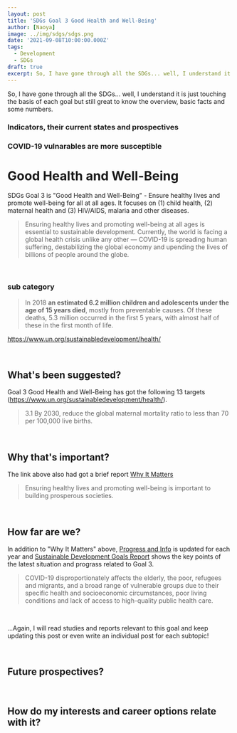 ```yaml
---
layout: post
title: 'SDGs Goal 3 Good Health and Well-Being'
author: [Naoya]
image: ../img/sdgs/sdgs.png
date: '2021-09-08T10:00:00.000Z'
tags:
  - Development
  - SDGs
draft: true
excerpt: So, I have gone through all the SDGs... well, I understand it is far away from good understanding of each goal but still great to know
---
```


So, I have gone through all the SDGs... well, I understand it is just touching the basis of each goal but still great to know the overview, basic facts and some numbers.

### Indicators, their current states and prospectives

### COVID-19 vulnarables are more susceptible

# Good Health and Well-Being

SDGs Goal 3 is "Good Health and Well-Being" - Ensure healthy lives and promote well-being for all at all ages. It focuses on (1) child health, (2) maternal health and (3) HIV/AIDS, malaria and other diseases.

> Ensuring healthy lives and promoting well-being at all ages is essential to sustainable development. Currently, the world is facing a global health crisis unlike any other — COVID-19 is spreading human suffering, destabilizing the global economy and upending the lives of billions of people around the globe.

<br>

### sub category

> In 2018 **an estimated 6.2 million children and adolescents under the age of 15 years died**, mostly from preventable causes. Of these deaths, 5.3 million occurred in the first 5 years, with almost half of these in the first month of life.

https://www.un.org/sustainabledevelopment/health/

<br>

## What's been suggested?

Goal 3 Good Health and Well-Being has got the following 13 targets (https://www.un.org/sustainabledevelopment/health/).

> 3.1 By 2030, reduce the global maternal mortality ratio to less than 70 per 100,000 live births.

<br>

## Why that's important?

The link above also had got a brief report [Why It Matters](https://www.un.org/sustainabledevelopment/wp-content/uploads/2017/03/3_Why-It-Matters-2020.pdf)

> Ensuring healthy lives and promoting well-being is important to building prosperous societies.

<br>

## How far are we?

In addition to "Why It Matters" above, [Progress and Info](https://sdgs.un.org/goals/goal3) is updated for each year and [Sustainable Development Goals Report](https://unstats.un.org/sdgs/report/2021/goal-03/) shows the key points of the latest situation and prograss related to Goal 3.

> COVID-19 disproportionately affects the elderly, the poor, refugees and migrants, and a broad range of vulnerable groups due to their specific health and socioeconomic circumstances, poor living conditions and lack of access to high-quality public health care.

<br>

...Again, I will read studies and reports relevant to this goal and keep updating this post or even write an individual post for each subtopic!

<br>

## Future prospectives?

<br>

## How do my interests and career options relate with it?

<br>
